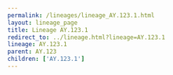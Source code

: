 ```yaml
---
permalink: /lineages/lineage_AY.123.1.html
layout: lineage_page
title: Lineage AY.123.1
redirect_to: ../lineage.html?lineage=AY.123.1
lineage: AY.123.1
parent: AY.123
children: ['AY.123.1']
---
```

